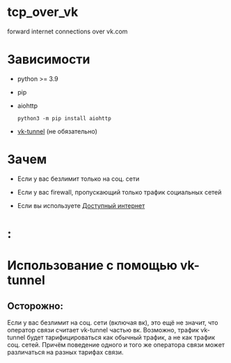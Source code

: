 # tcp_over_vk
forward internet connections over vk.com

# Зависимости

* python &gt;= 3.9

* pip

* aiohttp

    `python3 -m pip install aiohttp`

* [vk-tunnel](https://github.com/VKCOM/vk-tunnel-client) (не обязательно)

# Зачем

* Если у вас безлимит только на соц. сети

* Если у вас firewall, пропускающий только трафик социальных сетей

* Если вы используете [Доступный интернет](https://freeinternet.gosuslugi.ru/)

# :

## 

# Использование с помощью vk-tunnel
## Осторожно:
Если у вас безлимит на соц. сети (включая вк), это ещё не значит, что оператор связи считает vk-tunnel частью вк. Возможно, трафик vk-tunnel будет тарифицироваться как обычный трафик, а не как трафик соц. сетей. Причём поведение одного и того же оператора связи может различаться на разных тарифах связи.

